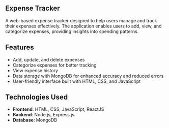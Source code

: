 ## Expense Tracker
A web-based expense tracker designed to help users manage and track their expenses effectively. The application enables users to add, view, and categorize expenses, providing insights into spending patterns.

## Features
- Add, update, and delete expenses
- Categorize expenses for better tracking
- View expense history
- Data storage with MongoDB for enhanced accuracy and reduced errors
- User-friendly interface built with HTML, CSS, and JavaScript

## Technologies Used
- **Frontend**: HTML, CSS, JavaScript, ReactJS
- **Backend**: Node.js, Express.js
- **Database**: MongoDB
